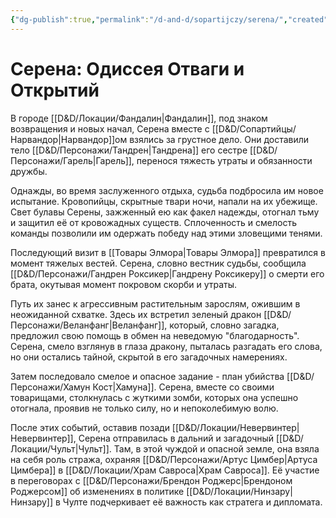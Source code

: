 ```yaml
---
{"dg-publish":true,"permalink":"/d-and-d/sopartijczy/serena/","created":"2023-08-07T13:50:10.000+04:00","updated":"2023-12-27T13:04:23.979+04:00"}
---
```


# Серена: Одиссея Отваги и Открытий

В городе [[D&D/Локации/Фандалин\|Фандалин]], под знаком возвращения и новых начал, Серена вместе с [[D&D/Сопартийцы/Нарвандор\|Нарвандор]]ом взялись за грустное дело. Они доставили тело [[D&D/Персонажи/Тандрен\|Тандрена]] его сестре [[D&D/Персонажи/Гарель\|Гарель]], перенося тяжесть утраты и обязанности дружбы.

Однажды, во время заслуженного отдыха, судьба подбросила им новое испытание. Кровопийцы, скрытные твари ночи, напали на их убежище. Свет булавы Серены, зажженный ею как факел надежды, отогнал тьму и защитил её от кровожадных существ. Сплоченность и смелость команды позволили им одержать победу над этими зловещими тенями.

Последующий визит в [[Товары Элмора\|Товары Элмора]] превратился в момент тяжелых вестей. Серена, словно вестник судьбы, сообщила [[D&D/Персонажи/Гандрен Роксикер\|Гандрену Роксикеру]] о смерти его брата, окутывая момент покровом скорби и утраты.

Путь их занес к агрессивным растительным зарослям, ожившим в неожиданной схватке. Здесь их встретил зеленый дракон [[D&D/Персонажи/Веланфанг\|Веланфанг]], который, словно загадка, предложил свою помощь в обмен на неведомую "благодарность". Серена, смело взглянув в глаза дракону, пыталась разгадать его слова, но они остались тайной, скрытой в его загадочных намерениях.

Затем последовало смелое и опасное задание - план убийства [[D&D/Персонажи/Хамун Кост\|Хамуна]]. Серена, вместе со своими товарищами, столкнулась с жуткими зомби, которых она успешно отогнала, проявив не только силу, но и непоколебимую волю.

После этих событий, оставив позади [[D&D/Локации/Невервинтер\|Невервинтер]], Серена отправилась в дальний и загадочный [[D&D/Локации/Чульт\|Чульт]]. Там, в этой чуждой и опасной земле, она взяла на себя роль стража, охраняя [[D&D/Персонажи/Артус Цимбер\|Артуса Цимбера]] в [[D&D/Локации/Храм Савроса\|Храм Савроса]]. Её участие в переговорах с [[D&D/Персонажи/Брендон Роджерс\|Брендоном Роджерсом]] об изменениях в политике [[D&D/Локации/Нинзару\|Нинзару]] в Чулте подчеркивает её важность как стратега и дипломата.
